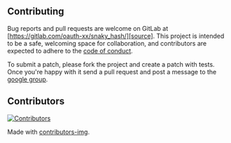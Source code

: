 ## Contributing

Bug reports and pull requests are welcome on GitLab at [https://gitlab.com/oauth-xx/snaky_hash/][source]. This project is
intended to be a safe, welcoming space for collaboration, and contributors are expected to adhere to
the [code of conduct][conduct].

To submit a patch, please fork the project and create a patch with
tests. Once you're happy with it send a pull request and post a message to the
[google group][mailinglist].

## Contributors

[![Contributors](https://contrib.rocks/image?repo=oauth-xx/oauth-ruby)][contributors]

Made with [contributors-img][contrib-rocks].

[comment]: <> (Following links are used by README, CONTRIBUTING, Homepage)

[conduct]: https://gitlab.com/oauth-xx/snaky_hash/-/blob/main/CODE_OF_CONDUCT.md
[contributors]: https://gitlab.com/oauth-xx/snaky_hash/-/graphs/main
[mailinglist]: http://groups.google.com/group/oauth-ruby
[source]: https://gitlab.com/oauth-xx/snaky_hash/-/tree/main
[contrib-rocks]: https://contrib.rocks